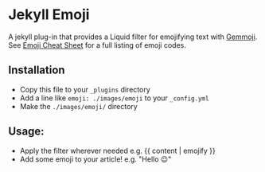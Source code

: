 # Jekyll Emoji
A jekyll plug-in that provides a Liquid filter for emojifying text with [Gemmoji](https://github.com/github/gemoji). See [Emoji Cheat Sheet](http://www.emoji-cheat-sheet.com) for a full listing of emoji codes.

## Installation
- Copy this file to your `_plugins` directory
- Add a line like `emoji: ./images/emoji` to your `_config.yml`
- Make the `./images/emoji/` directory
 
## Usage: 
- Apply the filter wherever needed e.g. {{ content | emojify }}
- Add some emoji to your article! e.g. "Hello :wink:"

